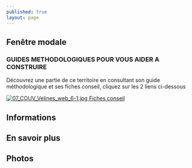 ```yaml
---
published: true
layout: page
---
```


## Fenêtre modale

### GUIDES METHODOLOGIQUES POUR VOUS AIDER A CONSTRUIRE

Découvrez une partie de ce territoire en consultant son guide méthodologique et ses fiches conseil, cliquez sur les 2 liens ci-dessous

<a href=" https://fr.calameo.com/read/004999995162356bf4df8 " target="_blank"> ![07_COUV_Velines_web_6-1.jpg]({{site.baseurl}}/data/images/7/portrait/07_COUV_Velines_web_6-1.jpg) </a>     <a href="http://cauedordogne.com/25-fiches-conseils/ " target="_blank">Fiches conseil </a>



## Informations

## En savoir plus

## Photos
